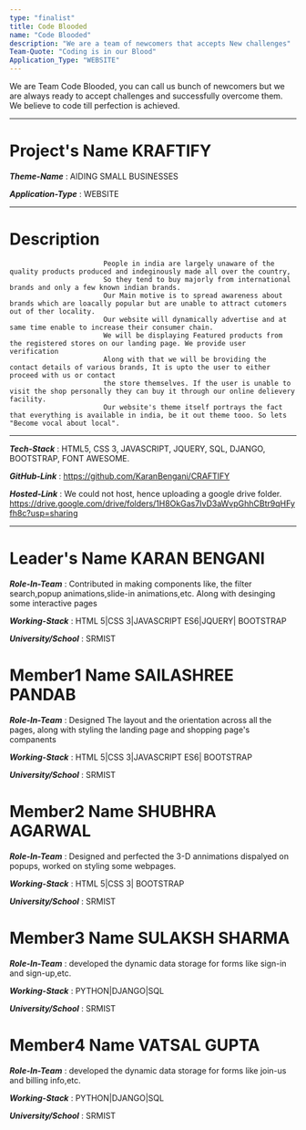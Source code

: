 ```yaml
---
type: "finalist"                   
title: Code Blooded
name: "Code Blooded"
description: "We are a team of newcomers that accepts New challenges"
Team-Quote: "Coding is in our Blood"
Application_Type: "WEBSITE"
---
```


We are Team Code Blooded, you can call us bunch of newcomers but we are always ready to accept challenges and successfully overcome them. We believe to code till perfection is achieved.

---

# Project's Name  KRAFTIFY

_**Theme-Name**_ :  AIDING SMALL BUSINESSES

_**Application-Type**_ : WEBSITE  

---

# Description

                           People in india are largely unaware of the quality products produced and indeginously made all over the country, 
                           So they tend to buy majorly from international brands and only a few known indian brands.
                           Our Main motive is to spread awareness about brands which are loacally popular but are unable to attract cutomers out of ther locality.
                           Our website will dynamically advertise and at same time enable to increase their consumer chain.
                           We will be displaying Featured products from the registered stores on our landing page. We provide user verification
                           Along with that we will be broviding the contact details of various brands, It is upto the user to either proceed with us or contact
                           the store themselves. If the user is unable to visit the shop personally they can buy it through our online delievery facility.
                           Our website's theme itself portrays the fact that everything is available in india, be it out theme tooo. So lets "Become vocal about local".                          

---

_**Tech-Stack**_  :   HTML5, CSS 3, JAVASCRIPT, JQUERY, SQL, DJANGO, BOOTSTRAP, FONT AWESOME. 

_**GitHub-Link**_ : https://github.com/KaranBengani/CRAFTIFY   

_**Hosted-Link**_ : We could not host, hence uploading a google drive folder.  https://drive.google.com/drive/folders/1H8OkGas7IvD3aWvpGhhCBtr9qHFyfh8c?usp=sharing  


---


# Leader's Name    KARAN BENGANI

_**Role-In-Team**_  : Contributed in making components like, the filter search,popup animations,slide-in animations,etc. Along with desinging some interactive pages

_**Working-Stack**_ : HTML 5|CSS 3|JAVASCRIPT ES6|JQUERY| BOOTSTRAP

_**University/School**_ : SRMIST


# Member1 Name SAILASHREE PANDAB

_**Role-In-Team**_  : Designed The layout and the orientation across all the pages, along with styling the landing page and shopping page's companents

_**Working-Stack**_ : HTML 5|CSS 3|JAVASCRIPT ES6| BOOTSTRAP

_**University/School**_ : SRMIST



# Member2 Name  SHUBHRA AGARWAL

_**Role-In-Team**_  : Designed and perfected the 3-D annimations dispalyed on popups, worked on styling some webpages.

_**Working-Stack**_ : HTML 5|CSS 3| BOOTSTRAP

_**University/School**_ : SRMIST



# Member3 Name SULAKSH SHARMA

_**Role-In-Team**_  : developed the dynamic data storage for forms like sign-in and sign-up,etc.

_**Working-Stack**_ : PYTHON|DJANGO|SQL

_**University/School**_ : SRMIST



# Member4 Name VATSAL GUPTA

_**Role-In-Team**_  : developed the dynamic data storage for forms like join-us and billing info,etc.

_**Working-Stack**_ : PYTHON|DJANGO|SQL

_**University/School**_ : SRMIST
